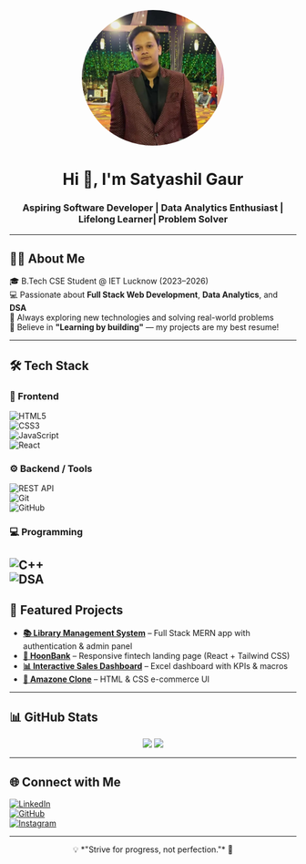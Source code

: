 <!-- Profile Banner -->
<p align="center">
  <img src="https://github.com/Satyashil1210/Satyashil1210/blob/main/profile.jpg" alt="Satyashil Gaur" width="250" style="border-radius:50%">
</p>

<h1 align="center">Hi 👋, I'm Satyashil Gaur</h1>
<h3 align="center">Aspiring Software Developer | Data Analytics Enthusiast | Lifelong Learner| Problem Solver</h3>

---

## 🧑‍💻 About Me
🎓 B.Tech CSE Student @ IET Lucknow (2023–2026)  
💻 Passionate about **Full Stack Web Development**, **Data Analytics**, and **DSA**  
🚀 Always exploring new technologies and solving real-world problems  
🌟 Believe in **"Learning by building"** — my projects are my best resume!

---

## 🛠 Tech Stack  

### 🚀 Frontend  
![HTML5](https://img.shields.io/badge/HTML5-E34F26?style=for-the-badge&logo=html5&logoColor=white)  
![CSS3](https://img.shields.io/badge/CSS3-1572B6?style=for-the-badge&logo=css3&logoColor=white)  
![JavaScript](https://img.shields.io/badge/JavaScript-323330?style=for-the-badge&logo=javascript&logoColor=F7DF1E)  
![React](https://img.shields.io/badge/React-20232A?style=for-the-badge&logo=react&logoColor=61DAFB)  

### ⚙ Backend / Tools  
![REST API](https://img.shields.io/badge/REST-02569B?style=for-the-badge&logo=rest&logoColor=white)  
![Git](https://img.shields.io/badge/Git-F05032?style=for-the-badge&logo=git&logoColor=white)  
![GitHub](https://img.shields.io/badge/GitHub-100000?style=for-the-badge&logo=github&logoColor=white)  

### 💻 Programming  
![C++](https://img.shields.io/badge/C++-00599C?style=for-the-badge&logo=cplusplus&logoColor=white)  
![DSA](https://img.shields.io/badge/Data%20Structures-FF6F00?style=for-the-badge&logo=treehouse&logoColor=white)
---

## 🚀 Featured Projects
- **[📚 Library Management System](https://github.com/Satyashil1210/Library-Management-System)** – Full Stack MERN app with authentication & admin panel  
- **[🏦 HoonBank](https://github.com/Satyashil1210/HoonBank)** – Responsive fintech landing page (React + Tailwind CSS)  
- **[📊 Interactive Sales Dashboard](https://github.com/Satyashil1210/Interactive-Sales-Dashboard)** – Excel dashboard with KPIs & macros  
- **[🛒 Amazone Clone](https://github.com/Satyashil1210/Amazone-clone)** – HTML & CSS e-commerce UI

---

## 📊 GitHub Stats
<p align="center">
  <img src="https://github-readme-stats.vercel.app/api?username=Satyashil1210&show_icons=true&theme=radical" height="180" />
  <img src="https://github-readme-stats.vercel.app/api/top-langs/?username=Satyashil1210&layout=compact&theme=radical" height="180" />
</p>

---

## 🌐 Connect with Me
[![LinkedIn](https://img.shields.io/badge/LinkedIn-Satyashil_Gaur-blue?style=for-the-badge&logo=linkedin&logoColor=white)](https://linkedin.com/in/satyashilgaur)  
[![GitHub](https://img.shields.io/badge/GitHub-Satyashil1210-black?style=for-the-badge&logo=github&logoColor=white)](https://github.com/Satyashil1210)  
[![Instagram](https://img.shields.io/badge/Instagram-_satyashil_gaur-purple?style=for-the-badge&logo=instagram&logoColor=white)](https://www.instagram.com/_satyashil_gaur?igsh=Y3F4d3JzMjlxdXln&utm_source=ig_contact_invite)

---

<p align="center">💡 *"Strive for progress, not perfection."* 🚀</p>
